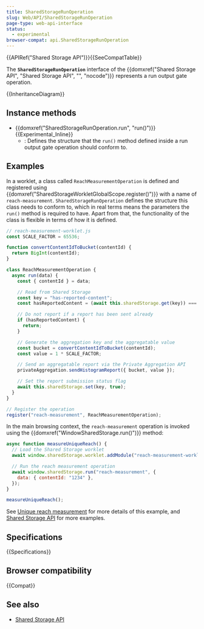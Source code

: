 ```yaml
---
title: SharedStorageRunOperation
slug: Web/API/SharedStorageRunOperation
page-type: web-api-interface
status:
  - experimental
browser-compat: api.SharedStorageRunOperation
---
```


{{APIRef("Shared Storage API")}}{{SeeCompatTable}}

The **`SharedStorageRunOperation`** interface of the {{domxref("Shared Storage API", "Shared Storage API", "", "nocode")}} represents a run output gate operation.

{{InheritanceDiagram}}

## Instance methods

- {{domxref("SharedStorageRunOperation.run", "run()")}} {{Experimental_Inline}}
  - : Defines the structure that the `run()` method defined inside a run output gate operation should conform to.

## Examples

In a worklet, a class called `ReachMeasurementOperation` is defined and registered using {{domxref("SharedStorageWorkletGlobalScope.register()")}} with a name of `reach-measurement`. `SharedStorageRunOperation` defines the structure this class needs to conform to, which in real terms means the parameters the `run()` method is required to have. Apart from that, the functionality of the class is flexible in terms of how it is defined.

```js
// reach-measurement-worklet.js
const SCALE_FACTOR = 65536;

function convertContentIdToBucket(contentId) {
  return BigInt(contentId);
}

class ReachMeasurementOperation {
  async run(data) {
    const { contentId } = data;

    // Read from Shared Storage
    const key = "has-reported-content";
    const hasReportedContent = (await this.sharedStorage.get(key)) === "true";

    // Do not report if a report has been sent already
    if (hasReportedContent) {
      return;
    }

    // Generate the aggregation key and the aggregatable value
    const bucket = convertContentIdToBucket(contentId);
    const value = 1 * SCALE_FACTOR;

    // Send an aggregatable report via the Private Aggregation API
    privateAggregation.sendHistogramReport({ bucket, value });

    // Set the report submission status flag
    await this.sharedStorage.set(key, true);
  }
}

// Register the operation
register("reach-measurement", ReachMeasurementOperation);
```

In the main browsing context, the `reach-measurement` operation is invoked using the {{domxref("WindowSharedStorage.run()")}} method:

```js
async function measureUniqueReach() {
  // Load the Shared Storage worklet
  await window.sharedStorage.worklet.addModule("reach-measurement-worklet.js");

  // Run the reach measurement operation
  await window.sharedStorage.run("reach-measurement", {
    data: { contentId: "1234" },
  });
}

measureUniqueReach();
```

See [Unique reach measurement](https://developer.chrome.com/docs/privacy-sandbox/shared-storage/unique-reach/) for more details of this example, and [Shared Storage API](/en-US/docs/Web/API/Shared_storage_API) for more examples.

## Specifications

{{Specifications}}

## Browser compatibility

{{Compat}}

## See also

- [Shared Storage API](/en-US/docs/Web/API/Shared_storage_API)
